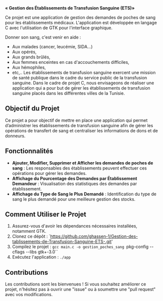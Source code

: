 
******************************« Gestion des Établissements de Transfusion Sanguine (ETS)»******************************


Ce projet est une application de gestion des demandes de poches de sang pour les établissements médicaux. L'application est développée en langage C avec l'utilisation de GTK pour l'interface graphique.


Donner son sang, c&#39;est venir en aide :
- Aux malades (cancer, leucémie, SIDA...)
- Aux opérés,
- Aux grands brûlés,
- Aux femmes enceintes en cas d&#39;accouchements difficiles,
- Aux hémophiles,
- etc,..
Les établissements de transfusion sanguine exercent une mission de santé publique
dans le cadre du service public de la transfusion sanguine.
Dans le cadre de projet C, nous envisageons de réaliser une application qui a pour but
de gérer les établissements de transfusion sanguine placés dans les différentes villes de
la Tunisie.

## Objectif du Projet
Ce projet a pour objectif de mettre en place une application qui permet d’administrer les
établissements de transfusion sanguine afin de gérer les opérations de transfert de sang
et centraliser les informations de dons et de donneurs.

## Fonctionnalités

- **Ajouter, Modifier, Supprimer et Afficher les demandes de poches de sang** : Les responsables des établissements peuvent effectuer ces opérations pour gérer les demandes.
- **Affichage du Pourcentage des Demandes par Établissement Demandeur** : Visualisation des statistiques des demandes par établissement.
- **Affichage du Type de Sang le Plus Demandé** : Identification du type de sang le plus demandé pour une meilleure gestion des stocks.

## Comment Utiliser le Projet

1. Assurez-vous d'avoir les dépendances nécessaires installées, notamment GTK.
2. Clonez ce dépôt : `https://github.com/ghassen-1/Gestion-des-tablissements-de-Transfusion-Sanguine-ETS-.git'
3. Compilez le projet : `gcc main.c -o gestion_poches_sang `pkg-config --cflags --libs gtk+-3.0``
4. Exécutez l'application : `./app`

## Contributions

Les contributions sont les bienvenues ! Si vous souhaitez améliorer ce projet, n'hésitez pas à ouvrir une "issue" ou à soumettre une "pull request" avec vos modifications.



